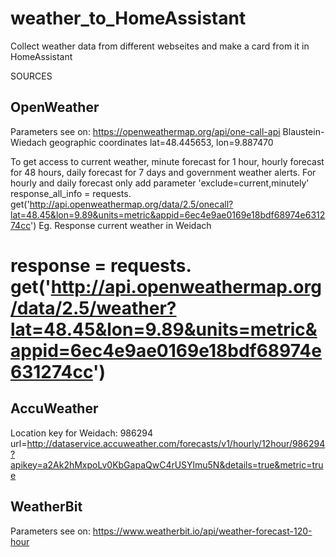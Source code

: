 # weather_to_HomeAssistant
Collect weather data from different webseites and make a card from it in HomeAssistant

SOURCES

OpenWeather
-----------
Parameters see on: https://openweathermap.org/api/one-call-api
Blaustein-Wiedach geographic coordinates lat=48.445653, lon=9.887470

To get access to current weather, minute forecast for 1 hour, hourly forecast for 48 hours, daily forecast for 7 days and government weather alerts.
For hourly and daily forecast only add parameter 'exclude=current,minutely'
response_all_info = requests. get('http://api.openweathermap.org/data/2.5/onecall?lat=48.45&lon=9.89&units=metric&appid=6ec4e9ae0169e18bdf68974e631274cc')
Eg.
Response current weather in Weidach
# response = requests. get('http://api.openweathermap.org/data/2.5/weather?lat=48.45&lon=9.89&units=metric&appid=6ec4e9ae0169e18bdf68974e631274cc')

AccuWeather
------------
Location key for Weidach: 986294
url=http://dataservice.accuweather.com/forecasts/v1/hourly/12hour/986294?apikey=a2Ak2hMxpoLv0KbGapaQwC4rUSYlmu5N&details=true&metric=true

WeatherBit
------------

Parameters see on: https://www.weatherbit.io/api/weather-forecast-120-hour
